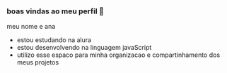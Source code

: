 ### boas vindas ao meu perfil 💙

meu nome e ana 

- estou estudando na alura
- estou desenvolvendo na linguagem javaScript
- utilizo esse espaco para minha organizacao e compartinhamento  dos meus projetos 
